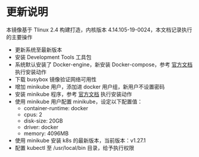 # 更新说明

本镜像基于 Tlinux 2.4 构建打造，内核版本 4.14.105-19-0024，本文档记录执行的主要操作

- 更新系统至最新版本
- 安装 Development Tools 工具包
- 系统默认安装了 Docker-engine，新安装 Docker-compose，参考 [官方文档](https://docs.docker.com/engine/install/centos/) 执行安装动作
- 下载 busybox 镜像验证网络可用性
- 增加 minikube 用户，添加进 docker 用户组，新用户不设置密码
- 安装 minikube 程序，参考 [官方文档](https://minikube.sigs.k8s.io/docs/start/) 执行安装动作
- 使用 minikube 用户配置 minikube，设定以下配置值：
    - container-runtime: docker
    - cpus: 2
    - disk-size: 20GB
    - driver: docker
    - memory: 4096MB
- 使用 minikube 安装 k8s 的最新版本，当前版本：v1.27.1
- 配置 kubectl 至 /usr/local/bin 目录，给予执行权限

